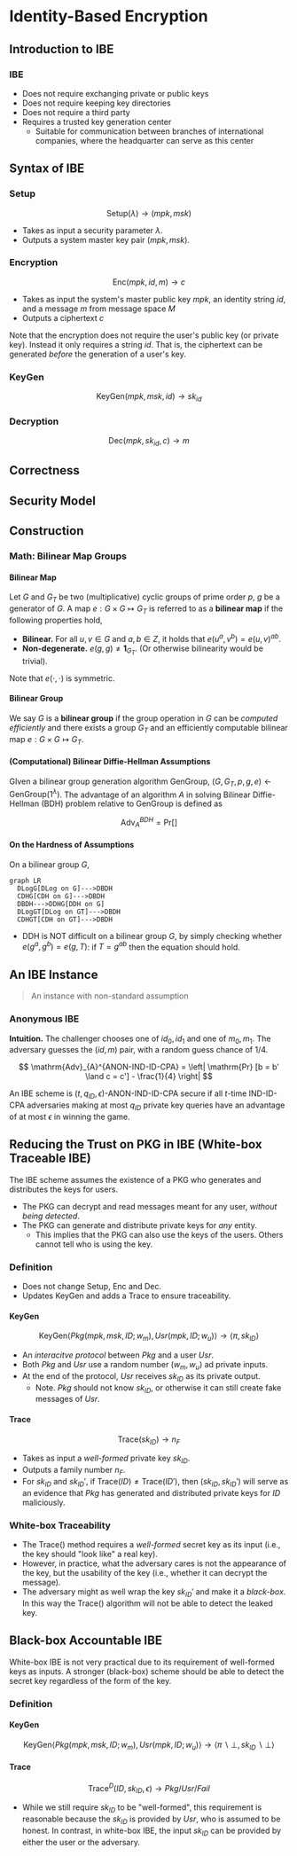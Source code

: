# Identity-Based Encryption

## Introduction to IBE

### IBE

- Does not require exchanging private or public keys
- Does not require keeping key directories
- Does not require a third party
- Requires a trusted key generation center
  - Suitable for communication between branches of international companies, where the headquarter can serve as this center

## Syntax of IBE

### Setup

$$ \mathrm{Setup}(\lambda) \to (mpk, msk) $$

- Takes as input a security parameter $\lambda$.
- Outputs a system master key pair $(mpk, msk)$.

### Encryption

$$ \mathrm{Enc}(mpk, id, m) \to c $$

- Takes as input the system's master public key $mpk$, an identity string $id$, and a message $m$ from message space $M$
- Outputs a ciphertext $c$

Note that the encryption does not require the user's public key (or private key). Instead it only requires a string $id$. That is, the ciphertext can be generated *before* the generation of a user's key.

### KeyGen

$$ \mathrm{KeyGen}(mpk, msk, id) \to sk_{id} $$

### Decryption

$$ \mathrm{Dec}(mpk, sk_{id}, c) \to m $$

## Correctness

## Security Model

## Construction

### Math: Bilinear Map Groups

#### Bilinear Map

Let $G$ and $G_T$ be two (multiplicative) cyclic groups of prime order $p$, $g$ be a generator of $G$. A map $e: G \times G \mapsto G_T$ is referred to as a **bilinear map** if the following properties hold,

- **Bilinear.** For all $u, v \in G$ and $a, b \in Z$, it holds that $e(u^a, v^b) = e(u, v)^{ab}$.
- **Non-degenerate.** $e(g, g) \neq \mathbf{1}_{G_T}$. (Or otherwise bilinearity would be trivial).

Note that $e(\cdot,\cdot)$ is symmetric.

#### Bilinear Group

We say $G$ is a **bilinear group** if the group operation in $G$ can be *computed efficiently* and there exists a group $G_T$ and an efficiently computable bilinear map $e: G \times G \mapsto G_T$. 

#### (Computational) Bilinear Diffie-Hellman Assumptions

GIven a bilinear group generation algorithm $\mathrm{GenGroup}$, $(G, G_T, p, g, e) \leftarrow \mathrm{GenGroup}(1^\lambda)$. The advantage of an algorithm $A$ in solving Bilinear Diffie-Hellman (BDH) problem relative to $\mathrm{GenGroup}$ is defined as

$$ \mathrm{Adv}_{A}^{BDH} = \mathrm{Pr}[] $$

#### On the Hardness of Assumptions

On a bilinear group $G$,

```mermaid
graph LR
  DLogG[DLog on G]--->DBDH
  CDHG[CDH on G]--->DBDH
  DBDH--->DDHG[DDH on G]
  DLogGT[DLog on GT]--->DBDH
  CDHGT[CDH on GT]--->DBDH
```

- DDH is NOT difficult on a bilinear group $G$, by simply checking whether $e(g^a, g^b) = e(g, T)$: if $T = g^{ab}$ then the equation should hold.

## An IBE Instance

> An instance with non-standard assumption

### Anonymous IBE

**Intuition.** The challenger chooses one of $id_0, id_1$ and one of $m_0, m_1$. The adversary guesses the $(id, m)$ pair, with a random guess chance of $1/4$.

$$ \mathrm{Adv}_{A}^{ANON-IND-ID-CPA} = \left| \mathrm{Pr} [b = b' \land c = c'] - \frac{1}{4} \right| $$

An IBE scheme is $(t, q_{ID}, \epsilon)$-ANON-IND-ID-CPA secure if all $t$-time IND-ID-CPA adversaries making at most $q_{ID}$ private key queries have an advantage of at most $\epsilon$ in winning the game.

## Reducing the Trust on PKG in IBE (White-box Traceable IBE)

The IBE scheme assumes the existence of a PKG who generates and distributes the keys for users.

- The PKG can decrypt and read messages meant for any user, *without being detected*.
- The PKG can generate and distribute private keys for *any* entity.
  - This implies that the PKG can also use the keys of the users. Others cannot tell who is using the key.

### Definition

- Does not change $\mathrm{Setup}$, $\mathrm{Enc}$ and $\mathrm{Dec}$.
- Updates $\mathrm{KeyGen}$ and adds a $\mathrm{Trace}$ to ensure traceability.

#### KeyGen

$$ \mathrm{KeyGen}\langle Pkg(mpk, msk, ID; w_m), Usr(mpk, ID; w_u)  \rangle \to \langle \pi, sk_{ID} \rangle $$

- An *interacitve protocol* between $Pkg$ and a user $Usr$.
- Both $Pkg$ and $Usr$ use a random number ($w_m, w_u$) ad private inputs.
- At the end of the protocol, $Usr$ receives $sk_{ID}$ as its private output.
  - Note. $Pkg$ should not know $sk_{ID}$, or otherwise it can still create fake messages of $Usr$.

#### Trace

$$ \mathrm{Trace}(sk_{ID}) \to n_F $$

- Takes as input a *well-formed* private key $sk_{ID}$.
- Outputs a family number $n_F$.
- For $sk_{ID}$ and $sk_{ID}'$, if $\mathrm{Trace}(ID) \neq \mathrm{Trace}(ID')$, then $(sk_{ID}, sk_{ID}')$ will serve as an evidence that $Pkg$ has generated and distributed private keys for $ID$ maliciously.

### White-box Traceability

- The $\mathrm{Trace}()$ method requires a *well-formed* secret key as its input (i.e., the key should "look like" a real key).
- However, in practice, what the adversary cares is not the appearance of the key, but the usability of the key (i.e., whether it can decrypt the message).
- The adversary might as well wrap the key $sk_{ID}'$ and make it a *black-box*. In this way the $\mathrm{Trace}()$ algorithm will not be able to detect the leaked key.

## Black-box Accountable IBE

White-box IBE is not very practical due to its requirement of well-formed keys as inputs. A stronger (black-box) scheme should be able to detect the secret key regardless of the form of the key.

### Definition

#### KeyGen

$$ \mathrm{KeyGen}\langle Pkg(mpk, msk, ID; w_m), Usr(mpk, ID; w_u)  \rangle \to \langle \pi \backslash \bot, sk_{ID} \backslash \bot \rangle $$

#### Trace

$$ \mathrm{Trace}^D(ID, sk_{ID}, \epsilon) \to Pkg / Usr / Fail $$

- While we still require $sk_{ID}$ to be "well-formed", this requirement is reasonable because the $sk_{ID}$ is provided by $Usr$, who is assumed to be honest. In contrast, in white-box IBE, the input $sk_{ID}$ can be provided by either the user or the adversary.
